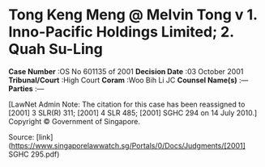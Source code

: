 # Tong Keng Meng @ Melvin Tong v 1. Inno-Pacific Holdings Limited; 2. Quah Su-Ling 



**Case Number** :OS No 601135 of 2001 **Decision Date** :03 October 2001 **Tribunal/Court** :High Court **Coram** :Woo Bih Li JC **Counsel Name(s)** :— **Parties** :— 

[LawNet Admin Note: The citation for this case has been reassigned to [2001] 3 SLR(R) 311; [2001] 4 SLR 485; [2001] SGHC 294 on 14 July 2010.] Copyright © Government of Singapore. 


Source: [link](https://www.singaporelawwatch.sg/Portals/0/Docs/Judgments/[2001] SGHC 295.pdf)
